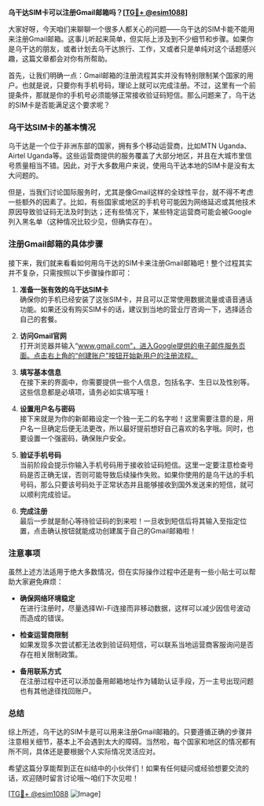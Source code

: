 **乌干达SIM卡可以注册Gmail邮箱吗？[[TG💪+ @esim1088](https://t.me/s/esim1088)]**

大家好呀，今天咱们来聊聊一个很多人都关心的问题——乌干达的SIM卡能不能用来注册Gmail邮箱。这事儿听起来简单，但实际上涉及到不少细节和步骤。如果你是乌干达的朋友，或者计划去乌干达旅行、工作，又或者只是单纯对这个话题感兴趣，这篇文章都会对你有所帮助。

首先，让我们明确一点：Gmail邮箱的注册流程其实并没有特别限制某个国家的用户。也就是说，只要你有手机号码，理论上就可以完成注册。不过，这里有一个前提条件，那就是你的手机号必须能够正常接收验证码短信。那么问题来了，乌干达的SIM卡是否能满足这个要求呢？

### 乌干达SIM卡的基本情况

乌干达是一个位于非洲东部的国家，拥有多个移动运营商，比如MTN Uganda、Airtel Uganda等。这些运营商提供的服务覆盖了大部分地区，并且在大城市里信号质量相当不错。因此，对于大多数用户来说，使用乌干达本地的SIM卡是没有太大问题的。

但是，当我们讨论国际服务时，尤其是像Gmail这样的全球性平台，就不得不考虑一些额外的因素了。比如，有些国家或地区的手机号可能因为网络延迟或其他技术原因导致验证码无法及时到达；还有些情况下，某些特定运营商可能会被Google列入黑名单（这种情况比较少见，但确实存在）。

### 注册Gmail邮箱的具体步骤

接下来，我们就来看看如何用乌干达的SIM卡来注册Gmail邮箱吧！整个过程其实并不复杂，只需按照以下步骤操作即可：

1. **准备一张有效的乌干达SIM卡**  
   确保你的手机已经安装了这张SIM卡，并且可以正常使用数据流量或语音通话功能。如果还没有购买SIM卡的话，建议到当地的营业厅咨询一下，选择适合自己的套餐。

2. **访问Gmail官网**  
   打开浏览器并输入“www.gmail.com”，进入Google提供的电子邮件服务页面。点击右上角的“创建账户”按钮开始新用户的注册流程。

3. **填写基本信息**  
   在接下来的界面中，你需要提供一些个人信息，包括名字、生日以及性别等。这些信息都是必填项，请务必如实填写哦！

4. **设置用户名与密码**  
   接下来就是为你的新邮箱设定一个独一无二的名字啦！这里需要注意的是，用户名一旦确定后便无法更改，所以最好提前想好自己喜欢的名字哦。同时，也要设置一个强密码，确保账户安全。

5. **验证手机号码**  
   当前阶段会提示你输入手机号码用于接收验证码短信。这里一定要注意检查号码是否正确无误，否则可能导致后续操作失败。如果你使用的是乌干达的手机号码，那么只要该号码处于正常状态并且能够接收到国外发送来的短信，就可以顺利完成验证。

6. **完成注册**  
   最后一步就是耐心等待验证码的到来啦！一旦收到短信后将其输入至指定位置，点击确认按钮就能成功创建属于自己的Gmail邮箱啦！

### 注意事项

虽然上述方法适用于绝大多数情况，但在实际操作过程中还是有一些小贴士可以帮助大家避免麻烦：

- **确保网络环境稳定**  
  在进行注册时，尽量选择Wi-Fi连接而非移动数据，这样可以减少因信号波动而造成的错误。
  
- **检查运营商限制**  
  如果发现多次尝试都无法收到验证码短信，可以联系当地运营商客服询问是否存在相关限制政策。

- **备用联系方式**  
  在注册过程中还可以添加备用邮箱地址作为辅助认证手段，万一主号出现问题也有其他途径找回账户。

### 总结

综上所述，乌干达的SIM卡是可以用来注册Gmail邮箱的。只要遵循正确的步骤并注意相关细节，基本上不会遇到太大的障碍。当然啦，每个国家和地区的情况都有所不同，具体还是要根据个人实际情况灵活应对。

希望这篇分享能帮到正在纠结中的小伙伴们！如果有任何疑问或经验想要交流的话，欢迎随时留言讨论哦～咱们下次见啦！

[[TG💪+ @esim1088](https://t.me/s/esim1088) ![Image](https://i.postimg.cc/4NQfJmqS/Snipaste-2025-05-13-00-14-12.png)]